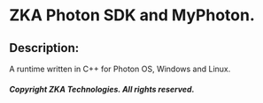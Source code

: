 # ZKA Photon SDK and MyPhoton.

## Description:

A runtime written in C++ for Photon OS, Windows and Linux.

##### Copyright ZKA Technologies. All rights reserved.
